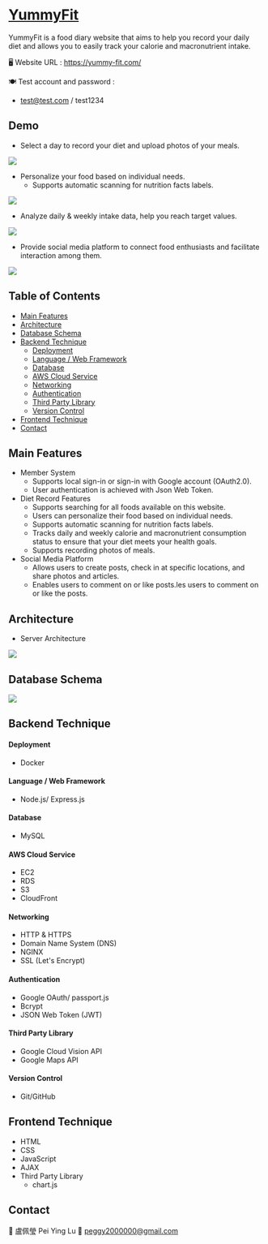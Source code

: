 # [YummyFit](https://yummy-fit.com/)
YummyFit is a food diary website that aims to help you record your daily diet and allows you to easily track your calorie and macronutrient intake.

🖥️ Website URL : https://yummy-fit.com/

🍽 Test account and password : 
* test@test.com / test1234


## Demo
* Select a day to record your diet and upload photos of your meals.

![](https://i.imgur.com/YBJ2OtP.gif)

* Personalize your food based on individual needs.
    * Supports automatic scanning for nutrition facts labels.

![](https://i.imgur.com/2LQRcIQ.gif)


* Analyze daily & weekly intake data, help you reach target values.

![](https://i.imgur.com/Im6pT66.gif)


* Provide social media platform to connect food enthusiasts and facilitate interaction among them.

![](https://i.imgur.com/n83VOOd.gif)
 
## Table of Contents 
- [Main Features](#main-features)
- [Architecture](#architecture)
- [Database Schema](#database-schema)
- [Backend Technique](#backend-technique)
    - [Deployment](#deployment)
    - [Language / Web Framework](#language--web-framework)
    - [Database](#database)
    - [AWS Cloud Service](#aws-cloud-service)
    - [Networking](networking)
    * [Authentication](authentication)
    - [Third Party Library](#third-party-library)
    - [Version Control](#version-control)
- [Frontend Technique](#frontend-technique)
- [Contact](#contact)


## Main Features
* Member System
    * Supports local sign-in or sign-in with Google account (OAuth2.0).
    * User authentication is achieved with Json Web Token.
* Diet Record Features
    * Supports searching for all foods available on this website.
    * Users can personalize their food based on individual needs.
    * Supports automatic scanning for nutrition facts labels.
    * Tracks daily and weekly calorie and macronutrient consumption status to ensure that your diet meets your health goals.
    * Supports recording photos of meals.
* Social Media Platform
    * Allows users to create posts, check in at specific locations, and share photos and articles.
    * Enables users to comment on or like posts.les users to comment on or like the posts.

## Architecture
* Server Architecture

![](https://i.imgur.com/dJAFkkj.jpg)

## Database Schema
![](https://i.imgur.com/81cFu0K.jpg)

## Backend Technique
#### Deployment
* Docker

#### Language / Web Framework
* Node.js/ Express.js

#### Database
* MySQL

#### AWS Cloud Service
* EC2
* RDS
* S3
* CloudFront

#### Networking
* HTTP & HTTPS
* Domain Name System (DNS)
* NGINX
* SSL (Let's Encrypt)

#### Authentication
* Google OAuth/ passport.js
* Bcrypt
* JSON Web Token (JWT)

#### Third Party Library
* Google Cloud Vision API
* Google Maps API

#### Version Control
* Git/GitHub

## Frontend Technique
* HTML
* CSS
* JavaScript
* AJAX
* Third Party Library
    * chart.js

## Contact
🍭 盧佩瑩 Pei Ying Lu
📧 peggy2000000@gmail.com
